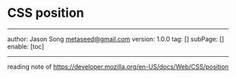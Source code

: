 # CSS position
---
author: Jason Song <metaseed@gmail.com>
version: 1.0.0
tag: []
subPage: []
enable: [toc]

---

reading note of https://developer.mozilla.org/en-US/docs/Web/CSS/position